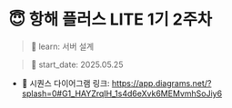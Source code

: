 # 😇 항해 플러스 LITE 1기 2주차

> 🎯 learn: 서버 설계

> 📅 start_date: 2025.05.25

- 🔗 시퀀스 다이어그램 링크: https://app.diagrams.net/?splash=0#G1_HAYZrqIH_1s4d6eXvk6MEMvmhSoJiy6

